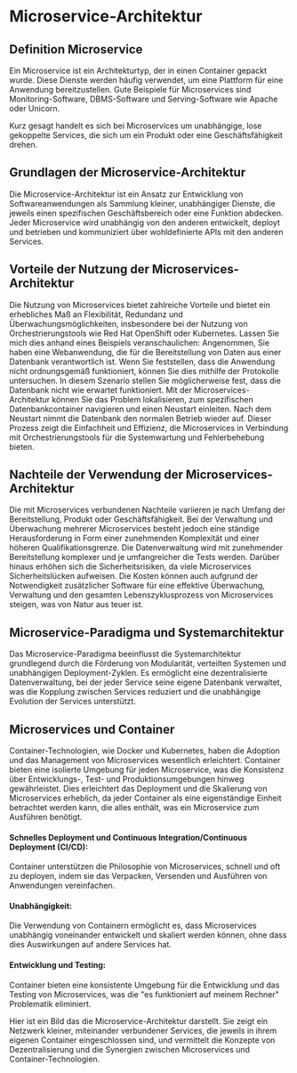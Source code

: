 # Microservice-Architektur


## Definition Microservice
Ein Microservice ist ein Architekturtyp, der in einen Container gepackt wurde. Diese Dienste werden häufig verwendet, um eine Plattform für eine Anwendung bereitzustellen. Gute Beispiele für Microservices sind Monitoring-Software, DBMS-Software und Serving-Software wie Apache oder Unicorn.

Kurz gesagt handelt es sich bei Microservices um unabhängige, lose gekoppelte Services, die sich um ein Produkt oder eine Geschäftsfähigkeit drehen.

## Grundlagen der Microservice-Architektur
Die Microservice-Architektur ist ein Ansatz zur Entwicklung von Softwareanwendungen als Sammlung kleiner, unabhängiger Dienste, die jeweils einen spezifischen Geschäftsbereich oder eine Funktion abdecken. Jeder Microservice wird unabhängig von den anderen entwickelt, deployt und betrieben und kommuniziert über wohldefinierte APIs mit den anderen Services.

## Vorteile der Nutzung der Microservices-Architektur
Die Nutzung von Microservices bietet zahlreiche Vorteile und bietet ein erhebliches Maß an Flexibilität, Redundanz und Überwachungsmöglichkeiten, insbesondere bei der Nutzung von Orchestrierungstools wie Red Hat OpenShift oder Kubernetes. Lassen Sie mich dies anhand eines Beispiels veranschaulichen: Angenommen, Sie haben eine Webanwendung, die für die Bereitstellung von Daten aus einer Datenbank verantwortlich ist. Wenn Sie feststellen, dass die Anwendung nicht ordnungsgemäß funktioniert, können Sie dies mithilfe der Protokolle untersuchen. In diesem Szenario stellen Sie möglicherweise fest, dass die Datenbank nicht wie erwartet funktioniert. Mit der Microservices-Architektur können Sie das Problem lokalisieren, zum spezifischen Datenbankcontainer navigieren und einen Neustart einleiten. Nach dem Neustart nimmt die Datenbank den normalen Betrieb wieder auf. Dieser Prozess zeigt die Einfachheit und Effizienz, die Microservices in Verbindung mit Orchestrierungstools für die Systemwartung und Fehlerbehebung bieten.

## Nachteile der Verwendung der Microservices-Architektur
Die mit Microservices verbundenen Nachteile variieren je nach Umfang der Bereitstellung, Produkt oder Geschäftsfähigkeit. Bei der Verwaltung und Überwachung mehrerer Microservices besteht jedoch eine ständige Herausforderung in Form einer zunehmenden Komplexität und einer höheren Qualifikationsgrenze. Die Datenverwaltung wird mit zunehmender Bereitstellung komplexer und je umfangreicher die Tests werden. Darüber hinaus erhöhen sich die Sicherheitsrisiken, da viele Microservices Sicherheitslücken aufweisen. Die Kosten können auch aufgrund der Notwendigkeit zusätzlicher Software für eine effektive Überwachung, Verwaltung und den gesamten Lebenszyklusprozess von Microservices steigen, was von Natur aus teuer ist.


## Microservice-Paradigma und Systemarchitektur
Das Microservice-Paradigma beeinflusst die Systemarchitektur grundlegend durch die Förderung von Modularität, verteilten Systemen und unabhängigen Deployment-Zyklen. Es ermöglicht eine dezentralisierte Datenverwaltung, bei der jeder Service seine eigene Datenbank verwaltet, was die Kopplung zwischen Services reduziert und die unabhängige Evolution der Services unterstützt.

## Microservices und Container
Container-Technologien, wie Docker und Kubernetes, haben die Adoption und das Management von Microservices wesentlich erleichtert. Container bieten eine isolierte Umgebung für jeden Microservice, was die Konsistenz über Entwicklungs-, Test- und Produktionsumgebungen hinweg gewährleistet. Dies erleichtert das Deployment und die Skalierung von Microservices erheblich, da jeder Container als eine eigenständige Einheit betrachtet werden kann, die alles enthält, was ein Microservice zum Ausführen benötigt.

#### Schnelles Deployment und Continuous Integration/Continuous Deployment (CI/CD): 
Container unterstützen die Philosophie von Microservices, schnell und oft zu deployen, indem sie das Verpacken, Versenden und Ausführen von Anwendungen vereinfachen.
#### Unabhängigkeit:
Die Verwendung von Containern ermöglicht es, dass Microservices unabhängig voneinander entwickelt und skaliert werden können, ohne dass dies Auswirkungen auf andere Services hat.
#### Entwicklung und Testing: 
Container bieten eine konsistente Umgebung für die Entwicklung und das Testing von Microservices, was die "es funktioniert auf meinem Rechner" Problematik eliminiert.


Hier ist ein Bild das die Microservice-Architektur darstellt. Sie zeigt ein Netzwerk kleiner, miteinander verbundener Services, die jeweils in ihrem eigenen Container eingeschlossen sind, und vermittelt die Konzepte von Dezentralisierung und die Synergien zwischen Microservices und Container-Technologien.






